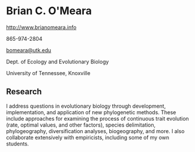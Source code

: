 # Brian C. O'Meara

http://www.brianomeara.info

865-974-2804

bomeara@utk.edu

Dept. of Ecology and Evolutionary Biology

University of Tennessee, Knoxville

## Research

I address questions in evolutionary biology through development, implementation, and application of new phylogenetic methods. These include approaches for examining the process of continuous trait evolution (rate, optimal values, and other factors), species delimitation, phylogeography, diversification analyses, biogeography, and more. I also collaborate extensively with empiricists, including some of my own students.
